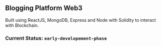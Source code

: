 ## Blogging Platform Web3

Built using ReactJS, MongoDB, Express and Node with Solidity to interact with Blockchain.


### Current Status: `early-developement-phase`